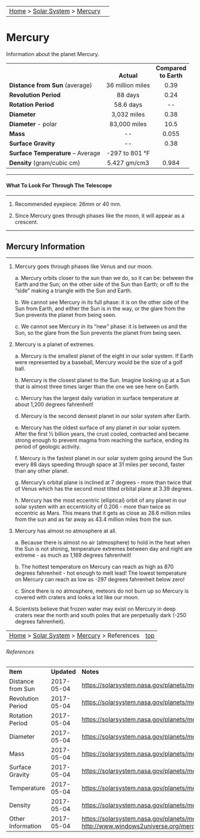 |    |    |
|:---|---:|
|[Home](/notes/#object-notes) > [Solar System](/notes/#solar-system) > [Mercury](#mercury) |  |

# Mercury

Information about the planet Mercury.

|  |  |  |
|---|:--:|:--:|
|  |<br/>**Actual**|**Compared<br/>to Earth**|
|**Distance from Sun** (average)|36 million miles|0.39|
|**Revolution Period**|88 days|0.24|
|**Rotation Period**|58.6 days| -- |
|**Diameter**|3,032 miles|0.38|
|**Diameter** - polar|83,000 miles|10.5|
|**Mass**|--|0.055|
|**Surface Gravity**|--|0.38|
|**Surface Temperature** – Average|-297 to 801 &deg;F|  |
|**Density** (gram/cubic cm)|5.427 gm/cm3|0.984|

---
#### What To Look For Through The Telescope
---

1.	Recommended eyepiece: 26mm or 40 mm.

2.	Since Mercury goes through phases like the moon, it will appear as a crescent.

---
## Mercury Information
---

1.	Mercury goes through phases like Venus and our moon.

	a.	Mercury orbits closer to the sun than we do, so it can be: between the Earth and the Sun; on the other side of the Sun than Earth; or off to the “side” making a triangle with the Sun and Earth.

	b.	We cannot see Mercury in its full phase: it is on the other side of the Sun from Earth, and either the Sun is in the way, or the glare from the Sun prevents the planet from being seen.

	c.	We cannot see Mercury in its “new” phase: it is between us and the Sun, so the glare from the Sun prevents the planet from being seen.

2.	Mercury is a planet of extremes.

	a.	Mercury is the smallest planet of the eight in our solar system. If Earth were represented by a baseball, Mercury would be the size of a golf ball.
	
	
	b.	Mercury is the closest planet to the Sun. Imagine looking up at a Sun that is almost three times larger than the one we see here on Earth.

	c.	Mercury has the largest daily variation in surface temperature at about 1,200 degrees fahrenheit!

	d.	Mercury is the second densest planet in our solar system after Earth.

	e.	Mercury has the oldest surface of any planet in our solar system. After the first ½ billion years, the crust cooled, contracted and became strong enough to prevent magma from reaching the surface, ending its period of geologic activity.

	f.	Mercury is the fastest planet in our solar system going around the Sun  every 88 days speeding through space at 31 miles per second, faster than any other planet.

	g.	Mercury’s orbital plane is inclined at 7 degrees - more than twice that of Venus which has the second most tilted orbital plane at 3.39 degrees.

	h.	Mercury has the most eccentric (elliptical) orbit of any planet in our solar system with an eccentricity of 0.206 - more than twice as eccentric as Mars. This means that it gets as close as 28.6 million miles from the sun and as far away as 43.4 million miles from the sun. 
   
3.	Mercury has almost no atmosphere at all.

	a.	Because there is almost no air (atmosphere) to hold in the heat when the Sun is not shining, temperature extremes between day and night are extreme - as much as 1,169 degrees fahrenheit!

	b.	The hottest temperature on Mercury can reach as high as 870 degrees fahrenheit - hot enough to melt lead! The lowest temperature on Mercury can reach as low as -297 degrees fahrenheit below zero!

	c.	Since there is no atmosphere, meteors do not burn up so Mercury is covered with craters and looks a lot like our moon.

4.	Scientists believe that frozen water may exist on Mercury in deep craters near the north and south poles that are perpetually dark (-250 degrees fahrenheit).

|    |    |
|:---|---:|
|[Home](/notes/#object-notes) > [Solar System](/notes/#solar-system) > [Mercury](#mercury) > References|[top](#mercury)|

###### References

|   |   |   |
|---|---|---|
|**Item**|**Updated**|**Notes**|
|Distance from Sun|2017-05-04|<https://solarsystem.nasa.gov/planets/mercury/facts>|
|Revolution Period|2017-05-04|<https://solarsystem.nasa.gov/planets/mercury/facts>|
|Rotation Period|2017-05-04|<https://solarsystem.nasa.gov/planets/mercury/facts>|
|Diameter|2017-05-04|<https://solarsystem.nasa.gov/planets/mercury/facts>|
|Mass|2017-05-04|<https://solarsystem.nasa.gov/planets/mercury/facts>|
|Surface Gravity|2017-05-04|<https://solarsystem.nasa.gov/planets/mercury/facts>|
|Temperature|2017-05-04|<https://solarsystem.nasa.gov/planets/mercury/facts>|
|Density|2017-05-04|<https://solarsystem.nasa.gov/planets/mercury/facts>|
|Other Information|2017-05-04|<https://solarsystem.nasa.gov/planets/mercury/facts><br/><http://www.windows2universe.org/mercury/mercury.html>|
